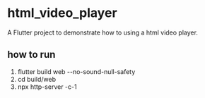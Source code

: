 # html_video_player

A Flutter project to demonstrate how to using a html video player.

## how to run

1. flutter build web --no-sound-null-safety
2. cd build/web
3. npx http-server -c-1
